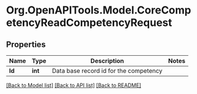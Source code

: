 # Org.OpenAPITools.Model.CoreCompetencyReadCompetencyRequest

## Properties

Name | Type | Description | Notes
------------ | ------------- | ------------- | -------------
**Id** | **int** | Data base record id for the competency | 

[[Back to Model list]](../README.md#documentation-for-models) [[Back to API list]](../README.md#documentation-for-api-endpoints) [[Back to README]](../README.md)

